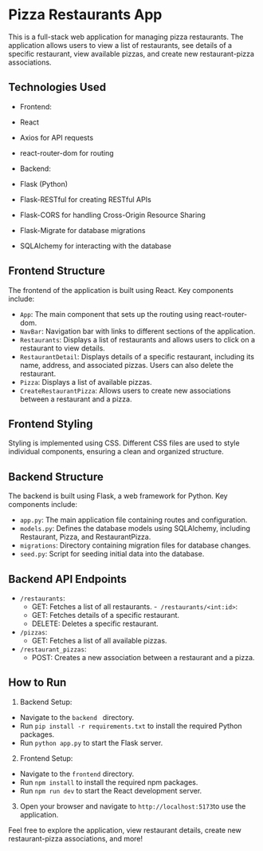 # Pizza Restaurants App
This is a full-stack web application for managing pizza restaurants. The application allows users to view a list of restaurants, see details of a specific restaurant, view available pizzas, and create new restaurant-pizza associations.

## Technologies Used
- Frontend:

 - React
 - Axios for API requests
 - react-router-dom for routing
 
- Backend:

 - Flask (Python)
 - Flask-RESTful for creating RESTful APIs
 - Flask-CORS for handling Cross-Origin Resource Sharing
 - Flask-Migrate for database migrations
 - SQLAlchemy for interacting with the database
## Frontend Structure
The frontend of the application is built using React. Key components include:

- `App`: The main component that sets up the routing using react-router-dom.
- `NavBar`: Navigation bar with links to different sections of the application.
- `Restaurants`: Displays a list of restaurants and allows users to click on a restaurant to view details.
- `RestaurantDetail`: Displays details of a specific restaurant, including its name, address, and associated pizzas. Users can also delete the restaurant.
- `Pizza`: Displays a list of available pizzas.
- `CreateRestaurantPizza`: Allows users to create new associations between a restaurant and a pizza.
## Frontend Styling
Styling is implemented using CSS. Different CSS files are used to style individual components, ensuring a clean and organized structure.

## Backend Structure
The backend is built using Flask, a web framework for Python. Key components include:

- `app.py`: The main application file containing routes and configuration.
- `models.py`: Defines the database models using SQLAlchemy, including Restaurant, Pizza, and RestaurantPizza.
- `migrations`: Directory containing migration files for database changes.
- `seed.py`: Script for seeding initial data into the database.

## Backend API Endpoints
- `/restaurants`:
  - GET: Fetches a list of all restaurants.
-` /restaurants/<int:id>`:
  - GET: Fetches details of a specific restaurant.
  - DELETE: Deletes a specific restaurant.
- `/pizzas`:
  - GET: Fetches a list of all available pizzas.
- `/restaurant_pizzas`:
  - POST: Creates a new association between a restaurant and a pizza.
## How to Run
1. Backend Setup:

- Navigate to the `backend ` directory.
- Run `pip install -r requirements.txt` to install the required Python packages.
- Run `python app.py` to start the Flask server.

2. Frontend Setup:

- Navigate to the `frontend` directory.
- Run `npm install` to install the required npm packages.
- Run `npm run dev` to start the React development server.

3. Open your browser and navigate to `http://localhost:5173`to use the application.

Feel free to explore the application, view restaurant details, create new restaurant-pizza associations, and more!